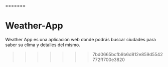 =======
# Weather-App
Weather App es una aplicación web donde podrás buscar ciudades para saber su clima y detalles del mismo.
>>>>>>> 7bd0665bcfb9b6d812e859d5542772ff700e3820
